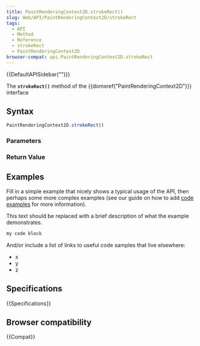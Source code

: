 ```yaml
---
title: PaintRenderingContext2D.strokeRect()
slug: Web/API/PaintRenderingContext2D/strokeRect
tags:
  - API
  - Method
  - Reference
  - strokeRect
  - PaintRenderingContext2D
browser-compat: api.PaintRenderingContext2D.strokeRect
---
```

{{DefaultAPISidebar("")}}

The **`strokeRect()`** method of the {{domxref("PaintRenderingContext2D")}} interface 

## Syntax

```js
PaintRenderingContext2D.strokeRect()
```

### Parameters



### Return Value



## Examples

Fill in a simple example that nicely shows a typical usage of the API, then perhaps some more complex examples (see our guide on how to add [code examples](/en-US/docs/MDN/Contribute/Structures/Code_examples) for more information).

This text should be replaced with a brief description of what the example demonstrates.

```js
my code block
```

And/or include a list of links to useful code samples that live elsewhere:

*   x
*   y
*   z

## Specifications

{{Specifications}}

## Browser compatibility

{{Compat}}


